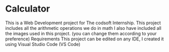 # Calculator
This is a Web Development project for The codsoft Internship.
This project includes all the arithmetic operations we do in math
I also have included all the images used in this project. (you can change them according to your preference)
Requirements
This project can be edited on any IDE, I created it using Visual Studio Code (VS Code)
